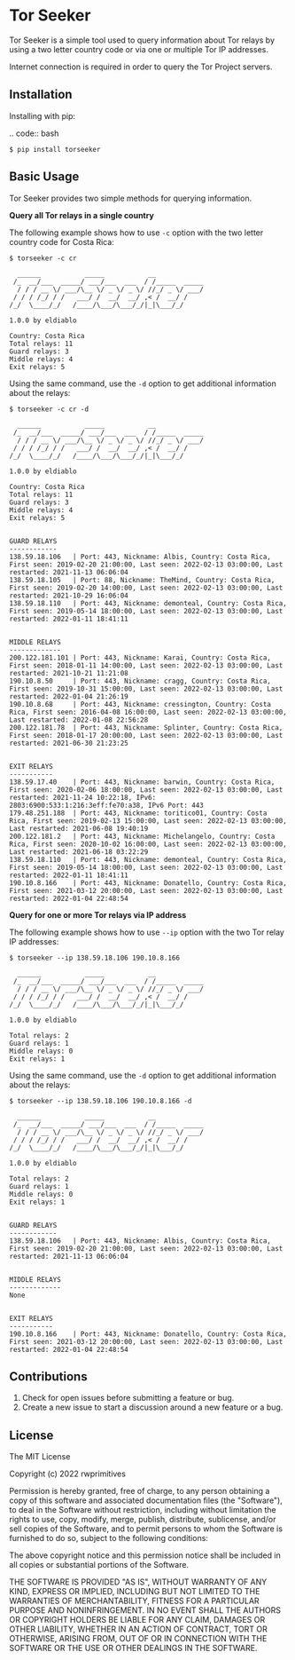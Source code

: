 Tor Seeker
==========

Tor Seeker is a simple tool used to query information about Tor relays by using a two letter country code or via one or multiple Tor IP addresses.

Internet connection is required in order to query the Tor Project servers.


Installation
------------

Installing with pip:

.. code:: bash

    $ pip install torseeker


Basic Usage
-----------

Tor Seeker provides two simple methods for querying information.


**Query all Tor relays in a single country**


The following example shows how to use `-c` option with the two letter country code for Costa Rica: 

	$ torseeker -c cr

	  ______           _____           __            
	 /_  __/___  _____/ ___/___  ___  / /_____  _____
	  / / / __ \/ ___/\__ \/ _ \/ _ \/ //_/ _ \/ ___/
	 / / / /_/ / /   ___/ /  __/  __/ ,< /  __/ /    
	/_/  \____/_/   /____/\___/\___/_/|_|\___/_/     
	    
	1.0.0 by eldiablo

	Country: Costa Rica
	Total relays: 11
	Guard relays: 3
	Middle relays: 4
	Exit relays: 5

Using the same command, use the `-d` option to get additional information about the relays:

    $ torseeker -c cr -d

	  ______           _____           __            
	 /_  __/___  _____/ ___/___  ___  / /_____  _____
	  / / / __ \/ ___/\__ \/ _ \/ _ \/ //_/ _ \/ ___/
	 / / / /_/ / /   ___/ /  __/  __/ ,< /  __/ /    
	/_/  \____/_/   /____/\___/\___/_/|_|\___/_/     
	    
	1.0.0 by eldiablo

	Country: Costa Rica
	Total relays: 11
	Guard relays: 3
	Middle relays: 4
	Exit relays: 5


	GUARD RELAYS
	------------
	138.59.18.106   | Port: 443, Nickname: Albis, Country: Costa Rica, First seen: 2019-02-20 21:00:00, Last seen: 2022-02-13 03:00:00, Last restarted: 2021-11-13 06:06:04
	138.59.18.105   | Port: 88, Nickname: TheMind, Country: Costa Rica, First seen: 2019-02-20 14:00:00, Last seen: 2022-02-13 03:00:00, Last restarted: 2021-10-29 16:06:04
	138.59.18.110   | Port: 443, Nickname: demonteal, Country: Costa Rica, First seen: 2019-05-14 18:00:00, Last seen: 2022-02-13 03:00:00, Last restarted: 2022-01-11 18:41:11


	MIDDLE RELAYS
	-------------
	200.122.181.101 | Port: 443, Nickname: Karai, Country: Costa Rica, First seen: 2018-01-11 14:00:00, Last seen: 2022-02-13 03:00:00, Last restarted: 2021-10-21 11:21:08
	190.10.8.50     | Port: 443, Nickname: cragg, Country: Costa Rica, First seen: 2019-10-31 15:00:00, Last seen: 2022-02-13 03:00:00, Last restarted: 2022-01-04 21:26:19
	190.10.8.68     | Port: 443, Nickname: cressington, Country: Costa Rica, First seen: 2016-04-08 16:00:00, Last seen: 2022-02-13 03:00:00, Last restarted: 2022-01-08 22:56:28
	200.122.181.78  | Port: 443, Nickname: Splinter, Country: Costa Rica, First seen: 2018-01-17 20:00:00, Last seen: 2022-02-13 03:00:00, Last restarted: 2021-06-30 21:23:25


	EXIT RELAYS
	-----------
	138.59.17.40    | Port: 443, Nickname: barwin, Country: Costa Rica, First seen: 2020-02-06 18:00:00, Last seen: 2022-02-13 03:00:00, Last restarted: 2021-11-24 10:22:18, IPv6: 2803:6900:533:1:216:3eff:fe70:a38, IPv6 Port: 443
	179.48.251.188  | Port: 443, Nickname: toritico01, Country: Costa Rica, First seen: 2019-02-13 15:00:00, Last seen: 2022-02-13 03:00:00, Last restarted: 2021-06-08 19:40:19
	200.122.181.2   | Port: 443, Nickname: Michelangelo, Country: Costa Rica, First seen: 2020-10-02 16:00:00, Last seen: 2022-02-13 03:00:00, Last restarted: 2021-06-18 03:22:29
	138.59.18.110   | Port: 443, Nickname: demonteal, Country: Costa Rica, First seen: 2019-05-14 18:00:00, Last seen: 2022-02-13 03:00:00, Last restarted: 2022-01-11 18:41:11
	190.10.8.166    | Port: 443, Nickname: Donatello, Country: Costa Rica, First seen: 2021-03-12 20:00:00, Last seen: 2022-02-13 03:00:00, Last restarted: 2022-01-04 22:48:54


**Query for one or more Tor relays via IP address**


The following example shows how to use `--ip` option with the two Tor relay IP addresses: 

    $ torseeker --ip 138.59.18.106 190.10.8.166

	  ______           _____           __            
	 /_  __/___  _____/ ___/___  ___  / /_____  _____
	  / / / __ \/ ___/\__ \/ _ \/ _ \/ //_/ _ \/ ___/
	 / / / /_/ / /   ___/ /  __/  __/ ,< /  __/ /    
	/_/  \____/_/   /____/\___/\___/_/|_|\___/_/     
	    
	1.0.0 by eldiablo

	Total relays: 2
	Guard relays: 1
	Middle relays: 0
	Exit relays: 1

Using the same command, use the `-d` option to get additional information about the relays:

    $ torseeker --ip 138.59.18.106 190.10.8.166 -d

	  ______           _____           __            
	 /_  __/___  _____/ ___/___  ___  / /_____  _____
	  / / / __ \/ ___/\__ \/ _ \/ _ \/ //_/ _ \/ ___/
	 / / / /_/ / /   ___/ /  __/  __/ ,< /  __/ /    
	/_/  \____/_/   /____/\___/\___/_/|_|\___/_/     
	    
	1.0.0 by eldiablo

	Total relays: 2
	Guard relays: 1
	Middle relays: 0
	Exit relays: 1


	GUARD RELAYS
	------------
	138.59.18.106   | Port: 443, Nickname: Albis, Country: Costa Rica, First seen: 2019-02-20 21:00:00, Last seen: 2022-02-13 03:00:00, Last restarted: 2021-11-13 06:06:04


	MIDDLE RELAYS
	-------------
	None


	EXIT RELAYS
	-----------
	190.10.8.166    | Port: 443, Nickname: Donatello, Country: Costa Rica, First seen: 2021-03-12 20:00:00, Last seen: 2022-02-13 03:00:00, Last restarted: 2022-01-04 22:48:54


Contributions
-------------

1. Check for open issues before submitting a feature or bug.
2. Create a new issue to start a discussion around a new feature or a bug.


License
-------

The MIT License

Copyright (c) 2022 rwprimitives

Permission is hereby granted, free of charge, to any person obtaining a copy of this software and associated documentation files (the "Software"), to deal in the Software without restriction, including without limitation the rights to use, copy, modify, merge, publish, distribute, sublicense, and/or sell copies of the Software, and to permit persons to whom the Software is furnished to do so, subject to the following conditions:

The above copyright notice and this permission notice shall be included in all copies or substantial portions of the Software.

THE SOFTWARE IS PROVIDED "AS IS", WITHOUT WARRANTY OF ANY KIND, EXPRESS OR IMPLIED, INCLUDING BUT NOT LIMITED TO THE WARRANTIES OF MERCHANTABILITY, FITNESS FOR A PARTICULAR PURPOSE AND NONINFRINGEMENT. IN NO EVENT SHALL THE AUTHORS OR COPYRIGHT HOLDERS BE LIABLE FOR ANY CLAIM, DAMAGES OR OTHER LIABILITY, WHETHER IN AN ACTION OF CONTRACT, TORT OR OTHERWISE, ARISING FROM, OUT OF OR IN CONNECTION WITH THE SOFTWARE OR THE USE OR OTHER DEALINGS IN THE SOFTWARE.
